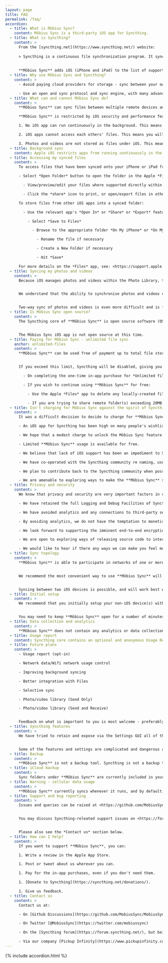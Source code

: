 ```yaml
---
layout: page
title: FAQ
permalink: /faq/
accordion:
  - title: What is Möbius Sync?
    content: Möbius Sync is a third-party iOS app for Syncthing.
  - title: What is Syncthing?
    content: >
      From the [syncthing.net](https://www.syncthing.net/) website:
      
      > Syncthing is a continuous file synchronization program. It synchronizes files between two or more computers in real time, safely protected from prying eyes. Your data is your data alone and you deserve to choose where it is stored, whether it is shared with some third party, and how it's transmitted over the internet.
      
      
      **Möbius Sync** adds iOS (iPhone and iPad) to the list of supported platforms, which already includes Windows, macOS, Linux, Android and various UNIX and NAS platforms. See <https://syncthing.net/downloads/> and <https://docs.syncthing.net/users/contrib.html>.
  - title: Why use Möbius Sync and Syncthing?
    content: >
      - Avoid paying cloud providers for storage - sync between your own devices directly.

      - Use an open and sync protocol and sync engine, with many advanced features and high configurability.
  - title: What can and cannot Möbius Sync do?
    content: >
      **Möbius Sync** can sync files between multiple remote devices and multiple folders. The included Syncthing engine is very powerful and highly configurable.

      **Möbius Sync** is restricted by iOS security and performance features in a few ways:

      1. No iOS app can run continuously in the background. This means that **Möbius Sync** can only connect to other devices whilst the app is open, for a short time thereafter, and whenever it is triggered to run briefly in the background. See *Background sync*.

      2. iOS apps cannot access each others' files. This means you will need to copy files in and out of Syncthing using the Apple *Files* app. See *Accessing my synced files*.

      3. Photos and videos are not stored as files under iOS. This means you cannot sync photos and videos directly using Syncthing. See *Syncing my photos and videos* for future plans.
  - title: Background sync
    content: Apple iOS restricts apps from running continuously in the background, but apps can run for short times sporadically. **Möbius Sync** uses various methods to invoke background behaviour. Minimum interval between quick syncs and power syncs can be configured under Settings, but iOS schedules background activity in an adaptive manner that is not predicatable and sometimes counter-intuitive. It may take 24 hours to start sync but you can expect a total of 1-2h of sync activity per day once stable.
  - title: Accessing my synced files
    content: >
      To access files that have been synced onto your iPhone or iPad from another device:

      - Select *Open Folder* button to open the folder in the Apple *Files* app

        - View/preview/edit your files where supported directly within *Files*

        - Click the *share* icon to print, or open/export files in other installed iOS apps.

      To store files from other iOS apps into a synced folder:

        - Use the relevant app's *Open In* or *Share* or *Export* feature to open the standard iOS sharing popup

          - Select *Save to Files*

            - Browse to the appropriate folder *On My iPhone* or *On My iPad*, then *Möbius Sync*, then the shared folder

              - Rename the file if necessary

              - Create a New Folder if necessary

              - Hit *Save*

      For more details on the *Files* app, see: <https://support.apple.com/en-us/HT206481>
  - title: Syncing my photos and videos
    content: >
      Because iOS manages photos and videos within the Photo Library, they are not accessible to Syncthing to synchronise directly as files.


      We understand that the ability to synchronise photos and videos captured on your iPhone or iPad to other Syncthing-enabled devices is a highly desirable feature and is planned for the future.


      Two-way sync of photos and videos is even more difficult and is further down the roadmap.
  - title: Is Möbius Sync open source?
    content: >
      The Syncthing core of **Möbius Sync** is open source software (OSS), published under MPL-2.0. Accordingly, modifications to Syncthing for **Möbius Sync** under iOS are published under MPL-2.0 at: <https://github.com/MobiusSync/syncthing/>


      The Möbius Sync iOS app is not open source at this time.
  - title: Paying for Möbius Sync - unlimited file sync
    anchor: unlimited-files
    content: >
      **Möbius Sync** can be used free of payment up to total file storage of **20MB**:


      If you exceed this limit, Syncthing will be disabled, giving you two options:

        - On completing the one-time in-app purchase for *Unlimited file sync*, Syncthing will be re-enabled and any limits will be removed.

        - If you wish to continue using **Möbius Sync** for free:

          - Use the Apple *Files* app to delete any locally-created files beyond the storage limits. **Beware these files may be deleted on your remote device(s) if you do not remove the Syncthing sharing association from the other device(s) beforehand.**

          - If you are trying to share remote folder(s) exceeding 20MB in total, you should remove the sharing of those folder(s) or remove files on the remote device to come within the limit. Note that removing a sharing association does not delete local copies. You may need to use the Apple *Files* app to delete any stray local copies to reduce usage within the free limit.
  - title: Isn't charging for Möbius Sync against the spirit of Syncthing as OSS?
    content: >
      It was a difficult decision to decide to charge for **Möbius Sync,** as we are clearly benefiting from the excellent and significant open-source contributions of the Syncthing authors and community. However we feel this is justified because:

      - An iOS app for Syncthing has been high on many people's wishlist for many years but has not been forthcoming under an open-source model (including with bountysource).

      - We hope that a modest charge to unlock the Möbius Sync feature set will incentivate us to continue working on the product, where nobody has succeeded without revenue until now.

      - Limited **Möbius Sync** usage is available for free.

      - We believe that lack of iOS support has been an impediment to Syncthing vs its competitors, and we hope that offering an (albeit commercial) iOS app will introduce many new users to the Syncthing ecosystem.

      - We have co-operated with the Syncthing community re naming, use of logo etc via the Syncthing forum, and will continue to do so.

      - We plan to contribute back to the Syncthing community when possible, and in method(s) to be decided. You may hold us to account on this.

      - We are amenable to exploring ways to make the **Möbius Sync** source code available to others in a way that does not undermine the commercial incentive to continue support and development.
  - title: Privacy and security
    content: >
      We know that privacy and security are very important factors in choosing for many. We understand the closed-source nature of parts of **Möbius Sync** compromises this in some regard. To mitigate this:

      - We have retained the full Logging and Debug Facilities of Syncthing so you can see that it's behaviour matches other Syncthing platforms.

      - We have avoided analytics and any connections to third-party services so network auditing can confirm that we are not sending your data elsewhere.

      - By avoiding analytics, we do not have the temptation to monetise any data collected about you.

      - We look forward to supporting the imminent end-to-end encryption feature in Syncthing.

      - We are open to exploring ways of releasing source code to interested parties without compromising our commercial incentive to continue development.

      - We would like to hear if there any ways we can make you feel more comfortable.
  - title: Sync topology
    content: >
      **Möbius Sync** is able to participate in networks of one or more other devices running Syncthing on any platform.


      We recommend the most convenient way to use **Möbius Sync** will be to synchronise with at least one other device that is continuously running (i.e. a computer, not a mobile device).


      Syncing between two iOS devices is possible, and will work best when you can open **Möbius Sync** on both device simultaneousy whenever you want them to sync. This is because iOS does not allow us to control when **Möbius Sync** can run in the background, and it is unlikely that two iOS devices will schedule their background activtiy at the same time, in order to be able to sync peer-to-peer.
  - title: Initial setup
    content: >
      We recommend that you initially setup your non-iOS device(s) with Syncthing, then add your iOS devices. It is probably easiest to initaite new connection(s)/share(s) from the iOS side (e.g. using the QR code scanner) and accept on the other device(s).


      You may need to keep **Möbius Sync** open for a number of minutes while the initial connections and synchronisations are completed.
  - title: Data collection and analytics
    content: >
      **Möbius Sync** does not contain any analytics or data collection, other than that which is inherent in the Apple App Store distribution mechanism. See also *Usage report*.
  - title: Usage report
    content: Syncthing core contains an optional and anonymous Usage Report. This is currently disabled in **Möbius Sync**, although we may add it in future releases.
  - title: Future plans
    content: >
      - Usage report (opt-in)

      - Network data/Wifi network usage control

      - Improving background syncing

      - Better integration with Files

      - Selective sync

      - Photo/video library (Send Only)

      - Photo/video library (Send and Receive)


      Feedback on what is important to you is most welcome - preferably by comments at <https://github.com/MobiusSync/MobiusSync/issues>.
  - title: Syncthing features
    content: >
      We have tried to retain and expose via the Settings GUI all of the Syncthing features, except for those we know will not work. This is because we know Syncthing has some very advanced users.


      Some of the features and settings are complicated and dangerous and may not work with iOS. We have not tested them all. Please don't be upset with us if they don't all work, but do please let us know, so we can update here.
  - title: Backup
    content: >
      **Möbius Sync** is not a backup tool. Syncthing is not a backup tool. **Please back up your data**. We do not take responsibility for data loss.
  - title: iCloud backup
    content: >
      Sync folders under **Möbius Sync** are currently included in your iCloud backup. We hope to make this configurable in future.
  - title: Warning - cellular data usage
    content: >
      **Möbius Sync** currently syncs whenever it runs, and by default, will use Wifi and/or **ceullular data**. Data usage may of course be high. Cellular Data can be allowed/disallowed for Möbius Sync under the iOS Settings app.
  - title: Support and bug reporting
    content: >
      Issues and queries can be raised at <https://github.com/MobiusSync/MobiusSync/issues> and <https://github.com/MobiusSync/MobiusSync/discussions>


      You may discuss Syncthing-releated support issues on <https://forum.syncthing.net/> but do not file **Möbius Sync** queries/issues there.


      Please also see the *Contact us* section below.
  - title: How can I help?
    content: >
      If you want to support **Möbius Sync**, you can:

      1. Write a review in the Apple App Store.

      1. Post or tweet about us wherever you can.

      1. Pay for the in-app purchases, even if you don't need them.

      1. [Donate to Syncthing](https://syncthing.net/donations/).

      1. Give us feedback.
  - title: Contact us
    content: >
      Contact us at:

      - On [Github Discussions](https://github.com/MobiusSync/MobiusSync/discussions).

      - On Twitter [@MobiusSync](https://twitter.com/mobiussync)

      - On the [Syncthing forum](https://forum.syncthing.net/), but being mindful that the Syncthing open-source community are not obliged to support our commercial product.

      - Via our company [Pickup Infinity](https://www.pickupinfinity.com/contact).
---
```

{% include accordion.html %}
